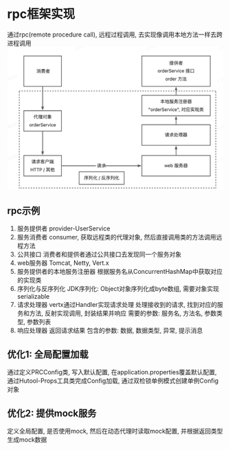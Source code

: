 # rpc框架实现
通过rpc(remote procedure call), 远程过程调用, 去实现像调用本地方法一样去跨进程调用
![rpc框架图](assets/截屏2024-04-04%2014.46.07.png)
## rpc示例
1. 服务提供者
    provider-UserService
2. 服务消费者
    consumer, 获取远程类的代理对象, 然后直接调用类的方法调用远程方法
3. 公共接口
    消费者和提供者通过公共接口去发现同一个服务对象
4. web服务器
    Tomcat, Netty, Vert.x
5. 服务提供者的本地服务注册器
    根据服务名从ConcurrentHashMap中获取对应的实现类
6. 序列化与反序列化
    JDK序列化: Object对象序列化成byte数组, 需要对象实现serializable
7. 请求处理器
    vertx通过Handler<HttpServerRequest>实现请求处理
    处理接收到的请求, 找到对应的服务和方法, 反射实现调用, 封装结果并响应
    需要的参数: 服务名, 方法名, 参数类型, 参数列表
8. 响应处理器
    返回请求结果
    包含的参数: 数据, 数据类型, 异常, 提示消息

## 优化1: 全局配置加载
通过定义PRCConfig类, 写入默认配置, 在application.properties覆盖默认配置, 通过Hutool-Props工具类完成Config加载, 通过双检锁单例模式创建单例Config对象

## 优化2: 提供mock服务
定义全局配置, 是否使用mock, 然后在动态代理时读取mock配置, 并根据返回类型生成mock数据 